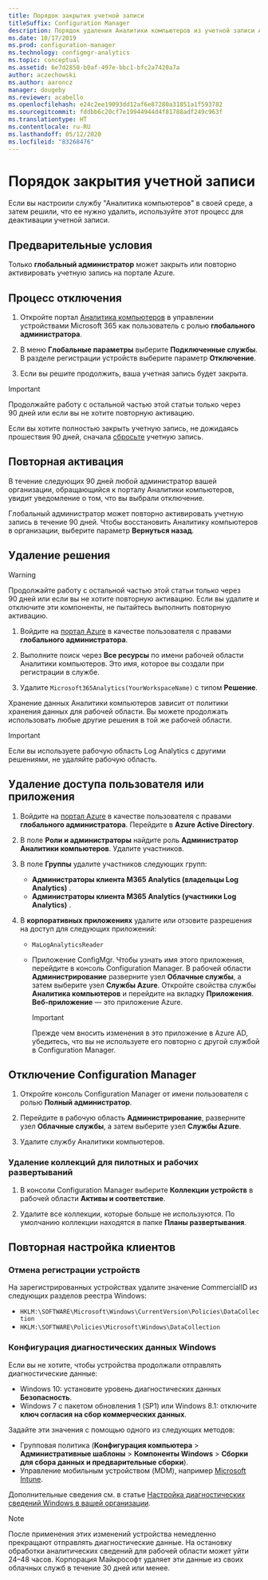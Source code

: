 ```yaml
---
title: Порядок закрытия учетной записи
titleSuffix: Configuration Manager
description: Порядок удаления Аналитики компьютеров из учетной записи Azure
ms.date: 10/17/2019
ms.prod: configuration-manager
ms.technology: configmgr-analytics
ms.topic: conceptual
ms.assetid: 6e7d2850-b0af-497e-bbc1-bfc2a7420a7a
author: aczechowski
ms.author: aaroncz
manager: dougeby
ms.reviewer: acabello
ms.openlocfilehash: e24c2ee19093dd12af6e87280a31851a1f593782
ms.sourcegitcommit: fddbb6c20cf7e19944944d4f81788adf249c963f
ms.translationtype: HT
ms.contentlocale: ru-RU
ms.lasthandoff: 05/12/2020
ms.locfileid: "83268476"
---
```

# <a name="how-to-close-your-account"></a>Порядок закрытия учетной записи

Если вы настроили службу "Аналитика компьютеров" в своей среде, а затем решили, что ее нужно удалить, используйте этот процесс для деактивации учетной записи.

## <a name="prerequisites"></a>Предварительные условия

Только **глобальный администратор** может закрыть или повторно активировать учетную запись на портале Azure.

## <a name="process-to-offboard"></a>Процесс отключения

1. Откройте портал [Аналитика компьютеров](https://aka.ms/desktopanalytics) в управлении устройствами Microsoft 365 как пользователь с ролью **глобального администратора**.

1. В меню **Глобальные параметры** выберите **Подключенные службы**. В разделе регистрации устройств выберите параметр **Отключение**.

1. Если вы решите продолжить, ваша учетная запись будет закрыта.

> [!Important]
> Продолжайте работу с остальной частью этой статьи только через 90 дней или если вы не хотите повторную активацию.
>
> Если вы хотите полностью закрыть учетную запись, не дожидаясь прошествия 90 дней, сначала [сбросьте](account-reset.md) учетную запись.

## <a name="reactivate"></a>Повторная активация

В течение следующих 90 дней любой администратор вашей организации, обращающийся к порталу Аналитики компьютеров, увидит уведомление о том, что вы выбрали отключение.

Глобальный администратор может повторно активировать учетную запись в течение 90 дней. Чтобы восстановить Аналитику компьютеров в организации, выберите параметр **Вернуться назад**.

## <a name="delete-the-solution"></a>Удаление решения

> [!Warning]
> Продолжайте работу с остальной частью этой статьи только через 90 дней или если вы не хотите повторную активацию. Если вы удалите и отключите эти компоненты, не пытайтесь выполнить повторную активацию.

1. Войдите на [портал Azure](https://portal.azure.com) в качестве пользователя с правами **глобального администратора**.

1. Выполните поиск через **Все ресурсы** по имени рабочей области Аналитики компьютеров. Это имя, которое вы создали при регистрации в службе.

1. Удалите `Microsoft365Analytics(YourWorkspaceName)` с типом **Решение**.

Хранение данных Аналитики компьютеров зависит от политики хранения данных для рабочей области. Вы можете продолжать использовать любые другие решения в той же рабочей области.

> [!Important]  
> Если вы используете рабочую область Log Analytics с другими решениями, не удаляйте рабочую область.

## <a name="remove-user-and-app-access"></a>Удаление доступа пользователя или приложения

1. Войдите на [портал Azure](https://portal.azure.com) в качестве пользователя с правами **глобального администратора**. Перейдите в **Azure Active Directory**.

1. В поле **Роли и администраторы** найдите роль **Администратор Аналитики компьютеров**. Удалите участников.

1. В поле **Группы** удалите участников следующих групп:

    - **Администраторы клиента M365 Analytics (владельцы Log Analytics)** .
    - **Администраторы клиента M365 Analytics (участники Log Analytics)** .

1. В **корпоративных приложениях** удалите или отзовите разрешения на доступ для следующих приложений:

    - `MaLogAnalyticsReader`

    - Приложение ConfigMgr. Чтобы узнать имя этого приложения, перейдите в консоль Configuration Manager. В рабочей области **Администрирование** разверните узел **Облачные службы**, а затем выберите узел **Службы Azure**. Откройте свойства службы **Аналитика компьютеров** и перейдите на вкладку **Приложения**. **Веб-приложение** — это приложение Azure.

        > [!Important]  
        > Прежде чем вносить изменения в это приложение в Azure AD, убедитесь, что вы не используете его повторно с другой службой в Configuration Manager.

## <a name="disconnect-configuration-manager"></a>Отключение Configuration Manager

1. Откройте консоль Configuration Manager от имени пользователя с ролью **Полный администратор**.

1. Перейдите в рабочую область **Администрирование**, разверните узел **Облачные службы**, а затем выберите узел **Службы Azure**.

1. Удалите службу Аналитики компьютеров.

### <a name="delete-collections-for-the-pilot-and-production-deployments"></a>Удаление коллекций для пилотных и рабочих развертываний

1. В консоли Configuration Manager выберите **Коллекции устройств** в рабочей области **Активы и соответствие**.

1. Удалите все коллекции, которые больше не используются. По умолчанию коллекции находятся в папке **Планы развертывания**.  

## <a name="reconfigure-clients"></a>Повторная настройка клиентов

### <a name="unenroll-devices"></a>Отмена регистрации устройств

На зарегистрированных устройствах удалите значение CommercialID из следующих разделов реестра Windows:

- `HKLM:\SOFTWARE\Microsoft\Windows\CurrentVersion\Policies\DataCollection`
- `HKLM:\SOFTWARE\Policies\Microsoft\Windows\DataCollection`

### <a name="windows-diagnostic-data-configuration"></a>Конфигурация диагностических данных Windows

Если вы не хотите, чтобы устройства продолжали отправлять диагностические данные:

- Windows 10: установите уровень диагностических данных **Безопасность**.
- Windows 7 с пакетом обновления 1 (SP1) или Windows 8.1: отключите **ключ согласия на сбор коммерческих данных**.

Задайте эти значения с помощью одного из следующих методов:

- Групповая политика (**Конфигурация компьютера** > **Административные шаблоны** > **Компоненты Windows** > **Сборки для сбора данных и предварительные сборки**).
- Управление мобильным устройством (MDM), например [Microsoft Intune](https://docs.microsoft.com/intune/device-restrictions-windows-10#reporting-and-telemetry).

Дополнительные сведения см. в статье [Настройка диагностических сведений Windows в вашей организации](https://docs.microsoft.com/windows/privacy/configure-windows-diagnostic-data-in-your-organization).

> [!NOTE]  
> После применения этих изменений устройства немедленно прекращают отправлять диагностические данные. На остановку обработки аналитических сведений для рабочей области может уйти 24–48 часов. Корпорация Майкрософт удаляет эти данные из своих облачных служб в течение 30 дней или менее.
